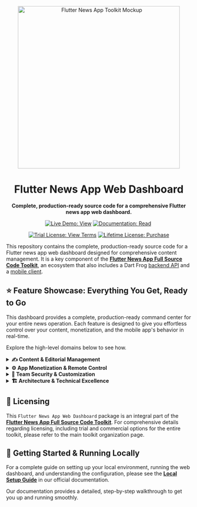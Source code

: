 <div align="center">
  <img src="https://repository-images.githubusercontent.com/946589707/33b56f2c-76c3-4af0-a67f-8c08ca494b1b" alt="Flutter News App Toolkit Mockup" width="440">
  <h1>Flutter News App Web Dashboard</h1>
  <p><strong>Complete, production-ready source code for a comprehensive Flutter news app web dashboard.</strong></p>
</div>

<p align="center">
  <a href="https://flutter-news-app-full-source-code.github.io/flutter-news-app-web-dashboard-full-source-code/"><img src="https://img.shields.io/badge/LIVE_DEMO-VIEW-orange?style=for-the-badge" alt="Live Demo: View"></a>
  <a href="https://flutter-news-app-full-source-code.github.io/docs/web-dashboard/local-setup/"><img src="https://img.shields.io/badge/DOCUMENTATION-READ-slategray?style=for-the-badge" alt="Documentation: Read"></a>
  <img src="https://img.shields.io/badge/coverage-_%25-red?style=for-the-badge" alt="">
</p>
<p align="center">
  <a href="LICENSE"><img src="https://img.shields.io/badge/TRIAL_LICENSE-VIEW_TERMS-blue?style=for-the-badge" alt="Trial License: View Terms"></a>
  <a href="https://github.com/sponsors/flutter-news-app-full-source-code"><img src="https://img.shields.io/badge/LIFETIME_LICENSE-PURCHASE-purple?style=for-the-badge" alt="Lifetime License: Purchase"></a>
</p>

This repository contains the complete, production-ready source code for a Flutter news app web dashboard designed for comprehensive content management. It is a key component of the [**Flutter News App Full Source Code Toolkit**](https://github.com/flutter-news-app-full-source-code), an ecosystem that also includes a Dart Frog [backend API](https://github.com/flutter-news-app-full-source-code/flutter-news-app-api-server-full-source-code) and a [mobile client](https://github.com/flutter-news-app-full-source-code/flutter-news-app-mobile-client-full-source-code).

## ⭐ Feature Showcase: Everything You Get, Ready to Go

This dashboard provides a complete, production-ready command center for your entire news operation. Each feature is designed to give you effortless control over your content, monetization, and the mobile app's behavior in real-time.

Explore the high-level domains below to see how.

<details>
<summary><strong>✍️ Content & Editorial Management</strong></summary>

### 📰 Complete Editorial Control
Manage the entire lifecycle of your content from a single, intuitive interface. This is more than just a database editor; it's a complete content operations hub.
- **Full Content Lifecycle:** Seamlessly draft, publish, edit, archive, and restore all content assets, including headlines, topics, and news sources.
- **At-a-Glance Operational Overview:** A centralized dashboard provides a real-time snapshot of your content ecosystem, including key statistics and shortcuts for common editorial tasks.
> **Your Advantage:** Gain granular control over your entire content pipeline. This centralized system streamlines your editorial workflow, ensures content consistency, and simplifies asset management.

</details>

<details>
<summary><strong>⚙️ App Monetization & Remote Control</strong></summary>

### 💸 Centralized Monetization Engine
Take direct control of your mobile app's revenue strategy. This integrated system allows you to manage your ad inventory and fine-tune display rules without ever touching the mobile app's code.
- **Flexible Ad Provider Strategy:** Instantly switch the mobile app's primary ad source between industry-standard networks like Google AdMob or your own self-hosted ad server for maximum control.
- **Custom Ad Inventory Management:** When using the local provider, you have full creative control to upload and manage a wide variety of ad formats, from native and banner to full-screen interstitial ads.
- **Granular, Role-Based Rules:** Define precisely how and when ads are shown based on user subscription tiers (e.g., guest, standard, premium), optimizing both revenue and user experience.
> **Your Advantage:** Deploy a powerful, backend-driven monetization strategy. A/B test ad providers, launch direct-sold campaigns, and adjust revenue models on the fly to respond to market demands in real-time.

---

### 🚀 Real-Time Application Management
Dynamically control the mobile app's behavior and operational state directly from the dashboard, eliminating the need for constant app store updates.
- **Critical State Management:** Instantly activate a maintenance mode or enforce a mandatory app update for your users to handle operational issues or critical releases gracefully.
- **Dynamic In-App Content:** Remotely manage the visibility and behavior of in-feed promotional prompts and user engagement elements.
- **Tier-Based Feature Gating:** Define and enforce feature limits based on user roles, such as setting the maximum number of followed topics or saved headlines for different subscription levels.
> **Your Advantage:** Gain unparalleled agility to manage your live application. Ensure service stability, drive user actions, and configure business rules instantly, all from a centralized control panel.

</details>

<details>
<summary><strong>🔐 Team Security & Customization</strong></summary>

### 🔐 Secure Administrative Access
A complete and secure user authentication system is built-in for your editorial and administrative teams.
- **Modern, Passwordless Sign-In:** Ensures that only authorized personnel can access the dashboard using a secure and easy-to-use email-based verification system.
> **Your Advantage:** The security and user management for your administrative team is already handled, providing peace of mind from day one.

---

### 🎨 A Personalized Workspace
Empower your team with a dashboard experience they can tailor to their own preferences, improving comfort and productivity.
- **Full Appearance Control:** Each team member can configure their own workspace, including light/dark themes, accent colors, and text styles.
- **Multi-Language Interface:** The dashboard is fully internationalized, allowing each user to select their preferred language.
> **Your Advantage:** Create a more efficient and user-friendly management environment for your team, leading to increased productivity and satisfaction.

</details>

<details>
<summary><strong>🏗️ Architecture & Technical Excellence</strong></summary>

### 🖥️ Fully Responsive Design
The dashboard interface is engineered to deliver a seamless and consistent administrative experience across any device, from a large desktop monitor to a tablet or mobile phone.
> **Your Advantage:** Manage your news operation from anywhere, on any device, without compromising on functionality or user experience.

---

### 🏗️ Clean & Modern Foundation
Developed with industry best practices to ensure the codebase is scalable, maintainable, and a pleasure to work with.
- **Predictable State Management:** Leverages the BLoC pattern for a clear and testable architecture.
- **Structured Navigation:** Employs declarative routing to keep the application flow logical and easy to extend.
> **Your Advantage:** The dashboard is built on a clean, modern architecture that is easy to understand, maintain, and build upon.

---

### 🛠️ Production-Ready Environment Tooling
Utilizes compile-time variables to seamlessly switch between `production`, `development`, and `demo` environments.
- **Error-Proof Configuration:** This professional approach ensures that environment-specific settings like API endpoints are set at build time, preventing accidental release of development configurations.
> **Your Advantage:** A robust environment setup that streamlines the development-to-production pipeline and prevents common configuration mistakes.

---

### 🌍 Built for a Global Team
The application is fully internationalized and includes working English and Arabic localizations out of the box.
- **Simple Extensibility:** The architecture is designed to make adding new languages a straightforward process.
> **Your Advantage:** Easily adapt the dashboard for a diverse, global administrative team.

</details>

## 🔑 Licensing

This `Flutter News App Web Dashboard` package is an integral part of the [**Flutter News App Full Source Code Toolkit**](https://github.com/flutter-news-app-full-source-code). For comprehensive details regarding licensing, including trial and commercial options for the entire toolkit, please refer to the main toolkit organization page.


## 🚀 Getting Started & Running Locally

For a complete guide on setting up your local environment, running the web dashboard, and understanding the configuration, please see the **[Local Setup Guide](https://flutter-news-app-full-source-code.github.io/docs/web-dashboard/local-setup/)** in our official documentation.

Our documentation provides a detailed, step-by-step walkthrough to get you up and running smoothly.
